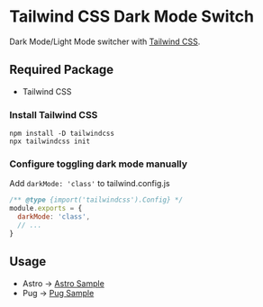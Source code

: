 # Tailwind CSS Dark Mode Switch

Dark Mode/Light Mode switcher with [Tailwind CSS](https://tailwindcss.com/).

## Required Package

- Tailwind CSS

### Install Tailwind CSS

```shell
npm install -D tailwindcss
npx tailwindcss init
```

### Configure toggling dark mode manually

Add `darkMode: 'class'` to tailwind.config.js

```js
/** @type {import('tailwindcss').Config} */
module.exports = {
  darkMode: 'class',
  // ...
}
```

## Usage

- Astro -> [Astro Sample](astro/)
- Pug -> [Pug Sample](pug/)

